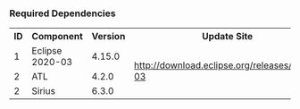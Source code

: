 ### Required Dependencies
<table>
  <tr>
    <th>ID</th><th>Component</th><th>Version</th><th>Update Site</th>
  </tr>
  <tr>
    <td>1</td><td>Eclipse 2020-03</td><td>4.15.0</td><td rowspan="3"><a href="http://download.eclipse.org/releases/2020-03" >http://download.eclipse.org/releases/2020-03</a></td>
  </tr>
  <tr>
    <td>2</td><td>ATL</td><td>4.2.0</td>
  </tr>
  <tr>
    <td>2</td><td>Sirius</td><td>6.3.0</td>
  </tr>
</table>
